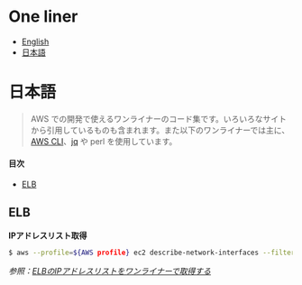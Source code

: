 # One liner

* [English](#english)
* [日本語](#日本語)

# 日本語

> AWS での開発で使えるワンライナーのコード集です。いろいろなサイトから引用しているものも含まれます。また以下のワンライナーでは主に、[AWS CLI](https://aws.amazon.com/jp/cli/)、[jq](https://stedolan.github.io/jq/) や perl を使用しています。

#### 目次

* [ELB](#elb)

## ELB

**IPアドレスリスト取得**

```bash
$ aws --profile=${AWS profile} ec2 describe-network-interfaces --filters "Name=description,Values=ELB ${ELBのLoad Balancer Name}" | jq -r '.NetworkInterfaces[] | .Association.PublicIp'
```

_参照：[ELBのIPアドレスリストをワンライナーで取得する](http://dev.classmethod.jp/cloud/aws/get-elb-ip-address-list-by-one-liner/)_

